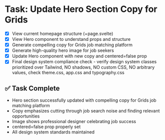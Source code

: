 # Task: Update Hero Section Copy for Grids

- [x] View current homepage structure (+page.svelte)
- [x] View Hero component to understand props and structure
- [x] Generate compelling copy for Grids job matching platform
- [x] Generate high-quality hero image for job seekers
- [x] Update Hero component with new copy and centered=false prop
- [x] Final design system compliance check - verify design system classes prioritized over Tailwind, NO shadows, NO custom CSS, NO arbitrary values, check theme.css, app.css and typography.css

## ✅ Task Complete
- Hero section successfully updated with compelling copy for Grids job matching platform
- Copy emphasizes cutting through job search noise and finding relevant opportunities
- Image shows professional designer celebrating job success
- centered=false prop properly set
- All design system standards maintained